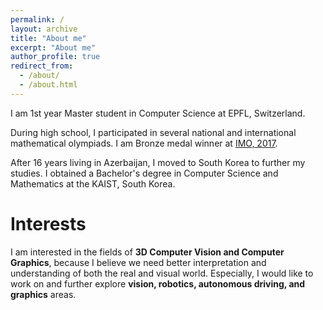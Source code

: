```yaml
---
permalink: /
layout: archive
title: "About me"
excerpt: "About me"
author_profile: true
redirect_from: 
  - /about/
  - /about.html
---
```


<!-- {% include base_path %} -->

I am 1st year Master student in Computer Science at EPFL, Switzerland. 

During high school, I participated in several national and international mathematical olympiads. I am Bronze medal winner at [IMO, 2017](https://www.imo-official.org/participant_r.aspx?id=26093). 

After 16 years living in Azerbaijan, I moved to South Korea to further my studies. I obtained a Bachelor's degree in Computer Science and Mathematics at the KAIST, South Korea.

Interests
=========
I am interested in the fields of __3D Computer Vision and Computer Graphics__, because I believe we need better interpretation and understanding of both the real and visual world. Especially, I would like to work on and further explore __vision, robotics, autonomous driving, and graphics__ areas.

<!-- News
====
+ I am activaley looking for the Researh / Engineering Internships for Winter 2022 and Summer 2023 related ML / AI / Computer Vision. -->

